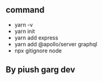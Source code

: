 ## command 
- yarn -v
- yarn init 
- yarn add express 
- yarn add @apollo/server graphql
- npx gitignore node 

## By piush garg dev 
